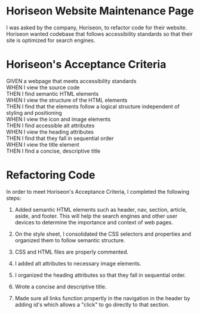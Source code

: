 # Horiseon Website Maintenance Page

I was asked by the company, Horiseon, to refactor code for their website. Horiseon wanted codebase that follows accessibility standards so that their site is optimized for search engines.

# Horiseon's Acceptance Criteria

GIVEN a webpage that meets accessibility standards <br />
WHEN I view the source code <br />
THEN I find semantic HTML elements <br />
WHEN I view the structure of the HTML elements <br />
THEN I find that the elements follow a logical structure independent of styling and positioning <br />
WHEN I view the icon and image elements <br />
THEN I find accessible alt attributes <br />
WHEN I view the heading attributes <br />
THEN I find that they fall in sequential order <br />
WHEN I view the title element <br />
THEN I find a concise, descriptive title <br />

# Refactoring Code

In order to meet Horiseon's Acceptance Criteria, I completed the following steps:

1. Added semantic HTML elements such as header, nav, section, article, aside, and footer. This will help the search engines and other user devices to determine the importance and context of web pages.

2. On the style sheet, I consolidated the CSS selectors and properties and organized them to follow semantic structure.

3. CSS and HTML files are properly commented.

4. I added alt attributes to necessary image elements.

5. I organized the heading attributes so that they fall in sequential order.

6. Wrote a concise and descriptive title.

7. Made sure all links function propertly in the navigation in the header by adding id's which allows a "click" to go directly to that section.
